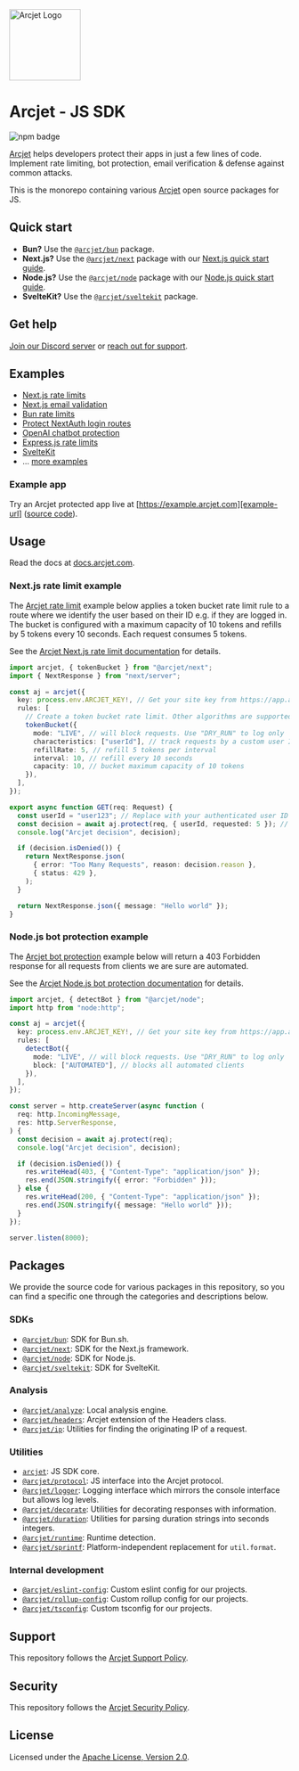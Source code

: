 <a href="https://arcjet.com" target="_arcjet-home">
  <picture>
    <source media="(prefers-color-scheme: dark)" srcset="https://arcjet.com/arcjet-logo-minimal-dark-mark-all.svg">
    <img src="https://arcjet.com/arcjet-logo-minimal-light-mark-all.svg" alt="Arcjet Logo" height="128" width="auto">
  </picture>
</a>

# Arcjet - JS SDK

<p>
  <picture>
    <source media="(prefers-color-scheme: dark)" srcset="https://img.shields.io/npm/v/arcjet?style=flat-square&label=%E2%9C%A6Aj&labelColor=000000&color=5C5866">
    <img alt="npm badge" src="https://img.shields.io/npm/v/arcjet?style=flat-square&label=%E2%9C%A6Aj&labelColor=ECE6F0&color=ECE6F0">
  </picture>
</p>

[Arcjet][arcjet] helps developers protect their apps in just a few lines of
code. Implement rate limiting, bot protection, email verification & defense
against common attacks.

This is the monorepo containing various [Arcjet][arcjet] open source packages
for JS.

## Quick start

- **Bun?** Use the [`@arcjet/bun`][npm-bun] package.
- **Next.js?** Use the [`@arcjet/next`][npm-next] package with our [Next.js
  quick start guide][next-quick-start].
- **Node.js?** Use the [`@arcjet/node`][npm-node] package with our [Node.js
  quick start guide][node-quick-start].
- **SvelteKit?** Use the [`@arcjet/sveltekit`][npm-sveltekit] package.

## Get help

[Join our Discord server][discord-invite] or [reach out for support][support].

## Examples

- [Next.js rate limits](./examples/nextjs-14-app-dir-rl)
- [Next.js email validation](./examples/nextjs-14-app-dir-validate-email)
- [Bun rate limits](./examples/bun-rl)
- [Protect NextAuth login routes](./examples/nextjs-14-nextauth-4)
- [OpenAI chatbot protection](./examples/nextjs-14-openai)
- [Express.js rate limits](./examples/nodejs-express-rl)
- [SvelteKit](./examples/sveltekit)
- ... [more examples](./examples)

### Example app

Try an Arcjet protected app live at [https://example.arcjet.com][example-url]
([source code][example-source]).

## Usage

Read the docs at [docs.arcjet.com][arcjet-docs].

### Next.js rate limit example

The [Arcjet rate limit][rate-limit-concepts-docs] example below
applies a token bucket rate limit rule to a route where we identify the user
based on their ID e.g. if they are logged in. The bucket is configured with a
maximum capacity of 10 tokens and refills by 5 tokens every 10 seconds. Each
request consumes 5 tokens.

See the [Arcjet Next.js rate limit documentation][next-rate-limit-quick-start]
for details.

```ts
import arcjet, { tokenBucket } from "@arcjet/next";
import { NextResponse } from "next/server";

const aj = arcjet({
  key: process.env.ARCJET_KEY!, // Get your site key from https://app.arcjet.com
  rules: [
    // Create a token bucket rate limit. Other algorithms are supported.
    tokenBucket({
      mode: "LIVE", // will block requests. Use "DRY_RUN" to log only
      characteristics: ["userId"], // track requests by a custom user ID
      refillRate: 5, // refill 5 tokens per interval
      interval: 10, // refill every 10 seconds
      capacity: 10, // bucket maximum capacity of 10 tokens
    }),
  ],
});

export async function GET(req: Request) {
  const userId = "user123"; // Replace with your authenticated user ID
  const decision = await aj.protect(req, { userId, requested: 5 }); // Deduct 5 tokens from the bucket
  console.log("Arcjet decision", decision);

  if (decision.isDenied()) {
    return NextResponse.json(
      { error: "Too Many Requests", reason: decision.reason },
      { status: 429 },
    );
  }

  return NextResponse.json({ message: "Hello world" });
}
```

### Node.js bot protection example

The [Arcjet bot protection][bot-protection-concepts-docs] example below will
return a 403 Forbidden response for all requests from clients we are sure are
automated.

See the [Arcjet Node.js bot protection documentation][node-bot-quick-start] for
details.

```ts
import arcjet, { detectBot } from "@arcjet/node";
import http from "node:http";

const aj = arcjet({
  key: process.env.ARCJET_KEY!, // Get your site key from https://app.arcjet.com
  rules: [
    detectBot({
      mode: "LIVE", // will block requests. Use "DRY_RUN" to log only
      block: ["AUTOMATED"], // blocks all automated clients
    }),
  ],
});

const server = http.createServer(async function (
  req: http.IncomingMessage,
  res: http.ServerResponse,
) {
  const decision = await aj.protect(req);
  console.log("Arcjet decision", decision);

  if (decision.isDenied()) {
    res.writeHead(403, { "Content-Type": "application/json" });
    res.end(JSON.stringify({ error: "Forbidden" }));
  } else {
    res.writeHead(200, { "Content-Type": "application/json" });
    res.end(JSON.stringify({ message: "Hello world" }));
  }
});

server.listen(8000);
```

## Packages

We provide the source code for various packages in this repository, so you can
find a specific one through the categories and descriptions below.

### SDKs

- [`@arcjet/bun`](./arcjet-bun/README.md): SDK for Bun.sh.
- [`@arcjet/next`](./arcjet-next/README.md): SDK for the Next.js framework.
- [`@arcjet/node`](./arcjet-node/README.md): SDK for Node.js.
- [`@arcjet/sveltekit`](./arcjet-sveltekit/README.md): SDK for SvelteKit.

### Analysis

- [`@arcjet/analyze`](./analyze/README.md): Local analysis engine.
- [`@arcjet/headers`](./headers/README.md): Arcjet extension of the Headers
  class.
- [`@arcjet/ip`](./ip/README.md): Utilities for finding the originating IP of a
  request.

### Utilities

- [`arcjet`](./arcjet/README.md): JS SDK core.
- [`@arcjet/protocol`](./protocol/README.md): JS interface
  into the Arcjet protocol.
- [`@arcjet/logger`](./logger/README.md): Logging interface which mirrors the
  console interface but allows log levels.
- [`@arcjet/decorate`](./decorate/README.md): Utilities for decorating responses
  with information.
- [`@arcjet/duration`](./duration/README.md): Utilities for parsing duration
  strings into seconds integers.
- [`@arcjet/runtime`](./runtime/README.md): Runtime detection.
- [`@arcjet/sprintf`](./sprintf/README.md): Platform-independent replacement for
  `util.format`.

### Internal development

- [`@arcjet/eslint-config`](./eslint-config/README.md): Custom eslint config for
  our projects.
- [`@arcjet/rollup-config`](./rollup-config/README.md): Custom rollup config for
  our projects.
- [`@arcjet/tsconfig`](./tsconfig/README.md): Custom tsconfig for our projects.

## Support

This repository follows the [Arcjet Support Policy][arcjet-support].

## Security

This repository follows the [Arcjet Security Policy][arcjet-security].

## License

Licensed under the [Apache License, Version 2.0][apache-license].

[arcjet]: https://arcjet.com
[npm-bun]: https://www.npmjs.com/package/@arcjet/bun
[npm-next]: https://www.npmjs.com/package/@arcjet/next
[next-quick-start]: https://docs.arcjet.com/get-started/nextjs
[npm-node]: https://www.npmjs.com/package/@arcjet/node
[node-quick-start]: https://docs.arcjet.com/get-started/nodejs
[npm-sveltekit]: https://www.npmjs.com/package/@arcjet/sveltekit
[discord-invite]: https://discord.gg/TPra6jqZDC
[support]: https://docs.arcjet.com/support
[example-url]: https://example.arcjet.com
[example-source]: https://github.com/arcjet/arcjet-js-example
[rate-limit-concepts-docs]: https://docs.arcjet.com/rate-limiting/concepts
[next-rate-limit-quick-start]: https://docs.arcjet.com/rate-limiting/quick-start/nextjs
[bot-protection-concepts-docs]: https://docs.arcjet.com/bot-protection/concepts
[node-bot-quick-start]: https://docs.arcjet.com/bot-protection/quick-start/nodejs
[arcjet-docs]: https://docs.arcjet.com/
[arcjet-support]: https://docs.arcjet.com/support
[arcjet-security]: https://docs.arcjet.com/security
[apache-license]: http://www.apache.org/licenses/LICENSE-2.0

